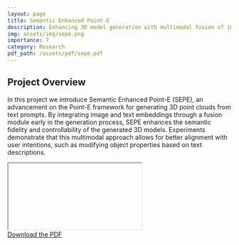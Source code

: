 ```yaml
---
layout: page
title: Semantic Enhanced Point-E
description: Enhancing 3D model generation with multimodal fusion of image and text embeddings.
img: assets/img/sepe.png
importance: 7
category: Research
pdf_path: /assets/pdf/sepe.pdf
---
```

<link rel="stylesheet" href="{{ '/assets/css/pdfresize.css' | relative_url }}">

## Project Overview

In this project we introduce Semantic Enhanced Point-E (SEPE), an advancement on the Point-E framework for generating 3D point clouds from text prompts. By integrating image and text embeddings through a fusion module early in the generation process, SEPE enhances the semantic fidelity and controllability of the generated 3D models. Experiments demonstrate that this multimodal approach allows for better alignment with user intentions, such as modifying object properties based on text descriptions. 

<div class="row mt-3">
    <div class="col-sm mt-3 mt-md-0">
        <div id="pdf-container" data-pdf-src="{{ page.pdf_path | relative_url }}">
            <iframe id="pdf-viewer"></iframe>
        </div>
    </div>
</div>

<div class="caption">
    <a href="{{ page.pdf_path | relative_url }}" target="_blank">Download the PDF</a>
</div>

<script src="{{ '/assets/js/pdfresize.js' | relative_url }}"></script>

<!-- ## External Link -->

<!-- For more information, visit the [project webpage]({{ page.webpage_link }}). -->